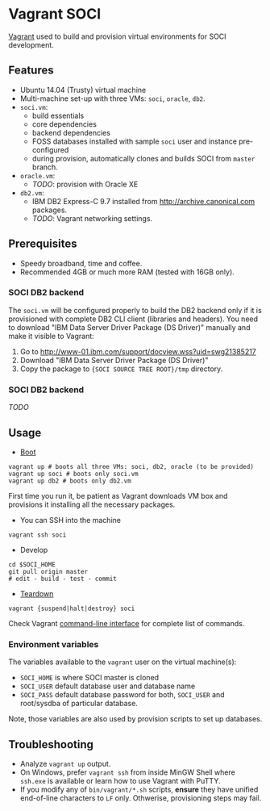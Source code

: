 # Vagrant SOCI

[Vagrant](https://www.vagrantup.com/) used to build and provision
virtual environments for SOCI development.

## Features

* Ubuntu 14.04 (Trusty) virtual machine
* Multi-machine set-up with three VMs: `soci`, `oracle`, `db2`.
* `soci.vm`:
  * build essentials
  * core dependencies
  * backend dependencies
  * FOSS databases installed with sample `soci` user and instance pre-configured
  * during provision, automatically clones and builds SOCI from `master` branch.
* `oracle.vm`:
  * *TODO*: provision with Oracle XE
* `db2.vm`:
  * IBM DB2 Express-C 9.7 installed from http://archive.canonical.com packages.
  * *TODO*: Vagrant networking settings.

## Prerequisites

* Speedy broadband, time and coffee.
* Recommended 4GB or much more RAM (tested with 16GB only).

### SOCI DB2 backend

The `soci.vm` will be configured properly to build the DB2 backend only if
it is provisioned with complete DB2 CLI client (libraries and headers).
You need to download "IBM Data Server Driver Package (DS Driver)" manually
and make it visible to Vagrant:

  1. Go to http://www-01.ibm.com/support/docview.wss?uid=swg21385217
  2. Download "IBM Data Server Driver Package (DS Driver)"
  3. Copy the package to `{SOCI SOURCE TREE ROOT}/tmp` directory.

### SOCI DB2 backend

*TODO*

## Usage

* [Boot](https://docs.vagrantup.com/v2/getting-started/up.html)
```
vagrant up # boots all three VMs: soci, db2, oracle (to be provided)
vagrant up soci # boots only soci.vm
vagrant up db2 # boots only db2.vm
```
First time you run it, be patient as Vagrant downloads VM box and
provisions it installing all the necessary packages.

* You can SSH into the machine
```
vagrant ssh soci
```

* Develop
```
cd $SOCI_HOME
git pull origin master
# edit - build - test - commit
```

* [Teardown](https://docs.vagrantup.com/v2/getting-started/teardown.html)
```
vagrant {suspend|halt|destroy} soci
```

Check Vagrant [command-line interface](https://docs.vagrantup.com/v2/cli/index.html)
for complete list of commands.

### Environment variables

The variables available to the `vagrant` user on the virtual machine(s):

* `SOCI_HOME` is where SOCI master is cloned
* `SOCI_USER` default database user and database name
* `SOCI_PASS` default database password for both, `SOCI_USER` and root/sysdba
  of particular database.

Note, those variables are also used by provision scripts to set up databases.

## Troubleshooting

* Analyze `vagrant up` output.
* On Windows, prefer `vagrant ssh` from inside MinGW Shell where  `ssh.exe` is available or
  learn how to use Vagrant with PuTTY.
* If you modify any of `bin/vagrant/*.sh` scripts, **ensure** they have unified
  end-of-line characters to `LF` only. Othwerise, provisioning steps may fail.
